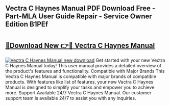 ## Vectra C Haynes Manual PDF Download Free - Part-MLA User Guide Repair - Service Owner Edition B1PEf

# <h2><a href="http://cf12426.oget.top/?id=Vectra+C+Haynes+Manual">🔗Download New 👉🔴 Vectra C Haynes Manual</a></h2>

[![Vectra C Haynes Manual new download](https://i.imgur.com/5g1atiW.png)](http://cf12426.oget.top/?id=Vectra+C+Haynes+Manual)
Get started with your new Vectra C Haynes Manual today! This user manual provides a detailed overview of the product's features and functionality. Compatible with Major Brands This Vectra C Haynes Manual is compatible with major brands of compatible products. With features like list of features, your new Vectra C Haynes Manual is designed to simplify your tasks and empower you to achieve more. Support Available 24/7 Vectra C Haynes Manual. Our customer support team is available 24/7 to assist you with any inquiries.
